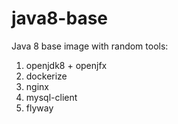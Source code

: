 # java8-base
Java 8 base image with random tools:

1. openjdk8 + openjfx
2. dockerize
3. nginx
4. mysql-client
5. flyway
